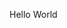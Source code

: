 Hello World

<!---
Vict0red/Vict0red is a ✨ special ✨ repository because its `README.md` (this file) appears on your GitHub profile.
You can click the Preview link to take a look at your changes.
--->
